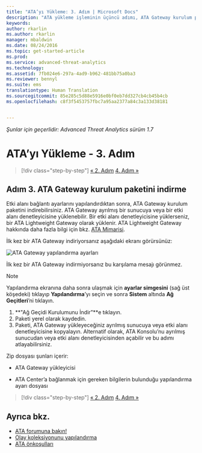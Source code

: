 ```yaml
---
title: "ATA’yı Yükleme: 3. Adım | Microsoft Docs"
description: "ATA yükleme işleminin üçüncü adımı, ATA Gateway kurulum paketini indirmenize yardımcı olur."
keywords: 
author: rkarlin
ms.author: rkarlin
manager: mbaldwin
ms.date: 08/24/2016
ms.topic: get-started-article
ms.prod: 
ms.service: advanced-threat-analytics
ms.technology: 
ms.assetid: 7fb024e6-297a-4ad9-b962-481bb75a0ba3
ms.reviewer: bennyl
ms.suite: ems
translationtype: Human Translation
ms.sourcegitcommit: 85e285c5d88e5916e0bf0eb7dd327cb4cb45b4cb
ms.openlocfilehash: c8f3f5453757fbc7a95aa2377a84c3a133d38181


---
```


*Şunlar için geçerlidir: Advanced Threat Analytics sürüm 1.7*



# <a name="install-ata---step-3"></a>ATA’yı Yükleme - 3. Adım

>[!div class="step-by-step"]
[« 2. Adım](install-ata-step2.md)
[4. Adım »](install-ata-step4.md)

## <a name="step-3-download-the-ata-gateway-setup-package"></a>Adım 3. ATA Gateway kurulum paketini indirme
Etki alanı bağlantı ayarlarını yapılandırdıktan sonra, ATA Gateway kurulum paketini indirebilirsiniz. ATA Gateway ayrılmış bir sunucuya veya bir etki alanı denetleyicisine yüklenebilir. Bir etki alanı denetleyicisine yüklerseniz, bir ATA Lightweight Gateway olarak yüklenir. ATA Lightweight Gateway hakkında daha fazla bilgi için bkz. [ATA Mimarisi](/advanced-threat-analytics/plan-design/ata-architecture). 

İlk kez bir ATA Gateway indiriyorsanız aşağıdaki ekranı görürsünüz:

![ATA Gateway yapılandırma ayarları](media/ATA_1.7-welcome-download-gateway.PNG)

İlk kez bir ATA Gateway indirmiyorsanız bu karşılama mesajı görünmez.

> [!NOTE] 
> Yapılandırma ekranına daha sonra ulaşmak için **ayarlar simgesini** (sağ üst köşedeki) tıklayıp **Yapılandırma**’yı seçin ve sonra **Sistem** altında **Ağ Geçitleri**’ni tıklayın.  

1.  **"Ağ Geçidi Kurulumunu İndir”**e tıklayın.
2.  Paketi yerel olarak kaydedin.
3.  Paketi, ATA Gateway yükleyeceğiniz ayrılmış sunucuya veya etki alanı denetleyicisine kopyalayın. Alternatif olarak, ATA Konsolu’nu ayrılmış sunucudan veya etki alanı denetleyicisinden açabilir ve bu adımı atlayabilirsiniz.

Zip dosyası şunları içerir:

-   ATA Gateway yükleyicisi

-   ATA Center’a bağlanmak için gereken bilgilerin bulunduğu yapılandırma ayarı dosyası


>[!div class="step-by-step"]
[« 2. Adım](install-ata-step2.md)
[4. Adım »](install-ata-step4.md)

## <a name="see-also"></a>Ayrıca bkz.

- [ATA forumuna bakın!](https://social.technet.microsoft.com/Forums/security/home?forum=mata)
- [Olay koleksiyonunu yapılandırma](configure-event-collection.md)
- [ATA önkoşulları](/advanced-threat-analytics/plan-design/ata-prerequisites)



<!--HONumber=Jan17_HO1-->


